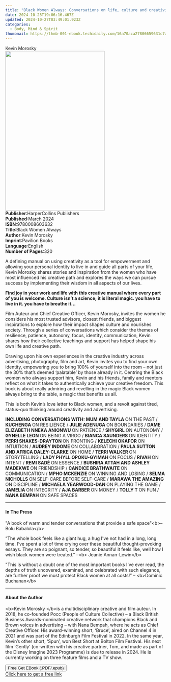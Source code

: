 ```yaml
---
title: "Black Women Always: Conversations on life, culture and creativity | Free Book"
date: 2024-10-25T19:06:16.467Z
updated: 2024-10-27T03:49:01.923Z
categories:
  - Body, Mind & Spirit
thumbnail: https://thmb-001-ebook.techidaily.com/16a70aca27806659631c7af3ff4028e65824b479a3ecc84211cbf803fe9262ff.jpg
---
```

<main id="book-container">
  <div class="flex flex-col">
    <div class="book-brief flex-1 py-6 px-4 sm:p-6 md:py-10 md:px-8">
      <!-- brief-->
      <div class="book-brief-main">Kevin Morosky</div>
    </div>
    <div
      class="book-meta-info flex-1 grid gap-4 col-start-1 col-end-3 row-start-1 sm:mb-6 sm:grid-cols-4 lg:gap-6 lg:col-start-2 lg:row-end-6 lg:row-span-6 lg:mb-0"
    >
      <div
        class="book-meta-info-left place-content-center mt-4 p-4 text-sm leading-6 col-start-2 col-span-2 dark:text-slate-400"
      >
        <img
          class="w-full h-500 object-cover rounded-lg sm:h-255 sm:col-span-2 lg:col-span-full"
          src="https://img-001-ebook.techidaily.com/00dac8b92ed849710235fb5ed5abb3a882937a113c93883a1536ebe2ec97b59d.jpg"
          alt=""
          width="312"
          height="500"
        />
      </div>
      <div
        class="book-meta-info-right mt-2 col-start-1 row-start-2 col-span-3 self-center"
      >
        <!-- meta data  -->
        <div class="flex flex-col px-4 md:px-8">
          <div class="flex-1">
            <strong>Publisher</strong>:<span class="px-2"
              >HarperCollins Publishers</span
            >
          </div>
          <div class="flex-1">
            <strong>Published</strong>:<span class="px-2">March 2024</span>
          </div>
          <div class="flex-1">
            <strong>ISBN</strong>:<span class="px-2">9780008603632</span>
          </div>
          <div class="flex-1">
            <strong>Title</strong>:<span class="px-2">Black Women Always</span>
          </div>
          <div class="flex-1">
            <strong>Author</strong>:<span class="px-2">Kevin Morosky</span>
          </div>
          <div class="flex-1">
            <strong>Imprint</strong>:<span class="px-2">Pavilion Books</span>
          </div>
          <div class="flex-1">
            <strong>Language</strong>:<span class="px-2">English</span>
          </div>
          <div class="flex-1">
            <strong>Number of Pages</strong>:<span class="px-2">320</span>
          </div>
        </div>
      </div>
    </div>
    <div class="book-description flex-1 py-6 px-4 sm:p-6 md:py-10 md:px-8">
      <div class="book-description-main">
        <div accordion-content="" id="description">
          <p>
            A defining manual on using creativity as a tool for empowerment and
            allowing your personal identity to live in and guide all parts of
            your life, Kevin Morosky shares stories and inspiration from the
            women who have most influenced his creative path and explores the
            ways we can pursue success by implementing their wisdom in all
            aspects of our lives.
          </p>
          <p>
            <strong
              >Find joy in your work and life with this creative manual where
              every part of you is welcome. Culture isn’t a science; it is
              literal magic. you have to live in it. you have to breathe
              it…</strong
            >
          </p>
          <p>
            Film Auteur and Chief Creative Officer, Kevin Morosky, invites the
            women he considers his most trusted advisors, closest friends, and
            biggest inspirations to explore how their impact shapes culture and
            nourishes society. Through a series of conversations which consider
            the themes of resilience, patience, autonomy, focus, identity,
            communication, Kevin shares how their collective teachings and
            support has helped shape his own life and creative path.
          </p>
          <p>
            Drawing upon his own experiences in the creative industry across
            advertising, photography, film and art, Kevin invites you to find
            your own identity, empowering you to bring 100% of yourself into the
            room – not just the 30% that’s deemed ‘palatable’ by those already
            in it. Centring the Black women who always support him, Kevin and
            his friends, family and mentors reflect on what it takes to
            authentically achieve your creative freedom. This book is about
            really admiring and revelling in the magic Black women always bring
            to the table, a magic that benefits us all.
          </p>
          <p>
            This is both Kevin’s love letter to Black women, and a revolt
            against tired, status-quo thinking around creativity and
            advertising.
          </p>
          <p>
            <strong>INCLUDING CONVERSATIONS WITH: MUM AND TAYLA </strong> ON THE
            PAST / <strong>KUCHENGA </strong> ON RESILIENCE /
            <strong>JULIE ADENUGA </strong> ON BOUNDARIES /
            <strong>DAME ELIZABETH NNEKA ANIONWU </strong> ON PATIENCE /
            <strong>SHYGIRL </strong> ON AUTONOMY /
            <strong>GYNELLE LEON </strong> ON BEING A VIRGO /
            <strong>BIANCA SAUNDERS </strong> ON IDENTITY /
            <strong>PERRI SHAKES-DRAYTON </strong> ON FRONTING /
            <strong>KELECHI OKAFOR </strong> ON INTUITION /
            <strong>AUDREY INDOME </strong> ON COLLABORATION /
            <strong>PAULA SUTTON AND AFRICA DALEY-CLARKE </strong> ON HOME /
            <strong>TERRI WALKER </strong> ON STORYTELLING /
            <strong>LADY PHYLL OPOKU-GYIMAH </strong> ON FOCUS /
            <strong>RIVAH </strong> ON INTENT / <strong>REMI SADÉ </strong> ON
            ESSENCE / <strong>BUSHIRA ATTAH AND ASHLEY MADEKWE </strong> ON
            FRIENDSHIP / <strong>CANDICE BRATHWAITE </strong> ON COMMUNICATION /
            <strong>MPHO MCKENZIE </strong> ON WINNING AND LOSING /
            <strong>SELMA NICHOLLS </strong> ON SELF-CARE BEFORE SELF-CARE /
            <strong>MARAWA THE AMAZING </strong> ON DISCIPLINE /
            <strong>MICHAELA YEARWOOD-DAN </strong> ON PLAYING THE GAME /
            <strong>JAMELIA </strong> ON INTEGRITY /
            <strong>AJA BARBER </strong> ON MONEY / <strong>TOLLY T </strong> ON
            FUN / <strong>NANA BEMPAH </strong> ON SAFE SPACES
          </p>
        </div>
        <div class="accordion-fader"></div>
      </div>
    </div>
    <div class="book-excerpts flex-1 py-6 px-4 sm:p-6 md:py-10 md:px-8">
      <!-- excerpts-->
      <div class="book-excerpts-main">
        <hr />
        <h4 class="placeholder placeholder-heading">
          <span>In The Press</span>
        </h4>
        <p></p>
        <p>
          "A book of warm and tender conversations that provide a safe
          space"&lt;b&gt;– Bolu Babalola&lt;/b&gt;
        </p>
        <p>
          “The whole book feels like a giant hug, a hug I've not had in a long,
          long time. I’ve spent a lot of time crying over these beautiful
          thought-provoking essays. They are so poignant, so tender, so
          beautiful it feels like, well how I wish black women were treated.”
          –&lt;b&gt; Jeanie Annan-Lewin&lt;/b&gt;
        </p>
        <p>
          "This is without a doubt one of the most important books I've ever
          read, the depths of truth uncovered, examined, and celebrated with
          such elegance, are further proof we must protect Black women at all
          costs!” – &lt;b&gt;Dominic Buchanan&lt;/b&gt;
        </p>
        <p></p>
      </div>
    </div>
    <div class="book-about-author flex-1 py-6 px-4 sm:p-6 md:py-10 md:px-8">
      <!-- about author-->
      <div class="book-main-author-main">
        <hr />
        <h4 class="placeholder placeholder-heading">
          <span>About the Author</span>
        </h4>
        <p></p>
        <p>
          &lt;b&gt;Kevin Morosky &lt;/b&gt;is a multidisciplinary creative and
          film auteur. In 2018, he co-founded Pocc (People of Culture
          Collective) – a Black British Business Awards-nominated creative
          network that champions Black and Brown voices in advertising – with
          Nana Bempah, where he acts as Chief Creative Officer. His
          award-winning short, ‘Bruce’, aired on Channel 4 in 2021 and was part
          of the Edinburgh Film Festival in 2022. In the same year, Kevin’s
          other short, ‘Spun’, won Best Short at Bolton Film Festival. His next
          film ‘Gently’ (co-written with his creative partner, Tom, and made as
          part of the Disney Imagine 2023 Programme) is due to release in 2024.
          He is currently working on three feature films and a TV show.
        </p>
        <p></p>
      </div>
    </div>
    <div class="book-free-get flex-1 py-6 px-4 sm:p-6 md:py-10 md:px-8">
      <button
        id="btn-free-get"
        class="bg-blue-500 hover:bg-blue-700 text-white font-bold py-2 px-4 rounded"
      >
        Free Get EBook (.PDF/.epub)
      </button>
      <div id="countdown-display" class="px-2 text-lg mt-2"></div>
      <a
        id="free-link"
        class="hidden bg-blue-500 hover:bg-blue-700 text-white font-bold py-2 px-4 rounded"
        href="https://www.ebooks.com/en-us/book/210796592/black-women-always-conversations-on-life-culture-and-creativity/kevin-morosky/"
        target="_blank"
        >Click here to get a free link</a
      >
    </div>
    <script>
      let countdownTime = 0;
      let countdownInterval = null;
      document
        .getElementById('btn-free-get')
        .addEventListener('click', startCountdown);
      function startCountdown() {
        countdownTime = new Date().getTime() + 60000 * 3;
        countdownInterval = setInterval(updateCountdown, 1000);
        document.getElementById('btn-free-get').disabled = true;
        document
          .getElementById('btn-free-get')
          .classList.add('bg-gray-500', 'cursor-not-allowed');
      }
      function updateCountdown() {
        let currentTime = new Date().getTime();
        let timeLeft = countdownTime - currentTime;
        let secondsLeft = Math.floor(timeLeft / 1000);
        document.getElementById('countdown-display').innerHTML =
          `Remaining time: ${secondsLeft} seconds.`;
        if (secondsLeft <= 0) {
          clearInterval(countdownInterval);
          document.getElementById('btn-free-get').classList.add('hidden');
          document.getElementById('free-link').classList.remove('hidden');
          document.getElementById('countdown-display').innerHTML = '';
        }
      }
    </script>
  </div>
</main>

<ins class="adsbygoogle"
      style="display:block"
      data-ad-client="ca-pub-7571918770474297"
      data-ad-slot="8358498916"
      data-ad-format="auto"
      data-full-width-responsive="true"></ins>
    